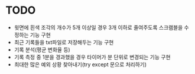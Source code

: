 # TODO

* 윗면에 흰색 조각의 개수가 5개 이상일 경우 3개 이하로 줄여주도록 스크램블을 수정하는 기능 구현
* 최근 기록들을 txt파일로 저장해두는 기능 구현
* 기록 분석(평균 변화율 등)
* 기록 측정 중 1분을 경과했을 경우 타이머가 분 단위로 변경되는 기능 구현
* 최대한 많은 예외 상황 찾아내기(try except 문으로 처리하기)